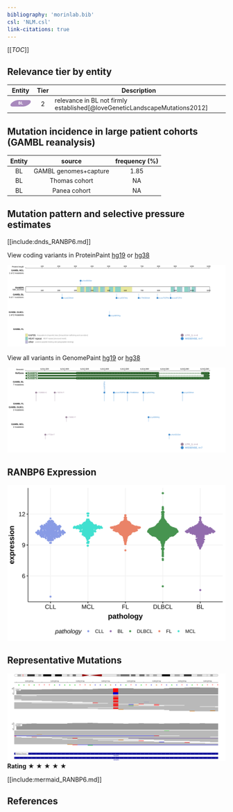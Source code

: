 ```yaml
---
bibliography: 'morinlab.bib'
csl: 'NLM.csl'
link-citations: true
---
```

[[_TOC_]]


## Relevance tier by entity

|Entity|Tier|Description                           |
|:------:|:----:|--------------------------------------|
|![BL](images/icons/BL_tier2.png)    |2   |relevance in BL not firmly established[@loveGeneticLandscapeMutations2012]|

## Mutation incidence in large patient cohorts (GAMBL reanalysis)

|Entity|source               |frequency (%)|
|:------:|:---------------------:|:-------------:|
|BL    |GAMBL genomes+capture|1.85         |
|BL    |Thomas cohort        |  NA         |
|BL    |Panea cohort         |  NA         |

## Mutation pattern and selective pressure estimates

[[include:dnds_RANBP6.md]]



View coding variants in ProteinPaint [hg19](https://morinlab.github.io/LLMPP/GAMBL/RANBP6_protein.html)  or [hg38](https://morinlab.github.io/LLMPP/GAMBL/RANBP6_protein_hg38.html)

![](images/proteinpaint/RANBP6_NM_012416.svg)

View all variants in GenomePaint [hg19](https://morinlab.github.io/LLMPP/GAMBL/RANBP6.html)  or [hg38](https://morinlab.github.io/LLMPP/GAMBL/RANBP6_hg38.html)

![](images/proteinpaint/RANBP6.svg)

## RANBP6 Expression
![](images/gene_expression/RANBP6_by_pathology.svg)
<!-- ORIGIN: loveGeneticLandscapeMutations2012 -->
<!-- BL: loveGeneticLandscapeMutations2012 -->

## Representative Mutations

![](primary/Love_RANBP6.svg)
**Rating**
&starf; &starf; &starf; &starf; &starf;


[[include:mermaid_RANBP6.md]]

## References


